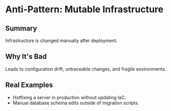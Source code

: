 # Anti-Pattern: Mutable Infrastructure

## Summary
Infrastructure is changed manually after deployment.

## Why It's Bad
Leads to configuration drift, untraceable changes, and fragile environments.

## Real Examples
- Hotfixing a server in production without updating IaC.
- Manual database schema edits outside of migration scripts.